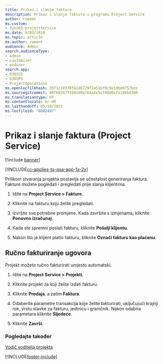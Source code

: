 ```yaml
---
title: Prikaz i slanje faktura
description: Prikaz i slanje faktura u programu Project Service
author: rumant
ms.custom:
- dyn365-projectservice
ms.date: 8/03/2018
ms.topic: article
ms.author: rumant
audience: Admin
search.audienceType:
- admin
- customizer
- enduser
search.app:
- D365CE
- D365PS
- ProjectOperations
ms.openlocfilehash: 3971c10370f41d6729f2a51bf0c9e1dbe0757bec
ms.sourcegitcommit: 40f68387f594180af64a5e5c748b6efa188bd300
ms.translationtype: HT
ms.contentlocale: hr-HR
ms.lasthandoff: 05/10/2021
ms.locfileid: "6002497"
---
```

# <a name="view-and-send-invoices-project-service"></a>Prikaz i slanje faktura (Project Service)

[!include [banner](../includes/psa-now-project-operations.md)]

[!INCLUDE[cc-applies-to-psa-app-1x-2x](../includes/cc-applies-to-psa-app-1x-2x.md)]

Prilikom stvaranja projekta postavlja se učestalost generiranja faktura. Fakture možete pogledati i pregledati prije slanja klijentima.  
  
1.  Idite na **Project Service > Fakture**.  
  
2.  Kliknite na fakturu koju želite pregledati.  
  
3.  Izvršite sve potrebne promjene. Kada završite s izmjenama, kliknite **Ponovno izračunaj**.  
  
4.  Kada ste spremni poslati fakturu, kliknite **Pošalji klijentu**.  
  
5.  Nakon što je klijent platio fakturu, kliknite **Označi fakturu kao plaćenu**.  
  
## <a name="manually-invoice-a-contract"></a>Ručno fakturiranje ugovora  
 Projekt možete ručno fakturirati umjesto automatski.  
  
1.  Idite na **Project Service > Projekti**.  
  
2.  Kliknite projekt za koji želite izdati fakturu.  
  
3.  Kliknite **Prodaja**, a zatim **Faktura**.  
  
4.  Odaberite parametre transakcija koje želite fakturirati, uključujući krajnji rok, vrstu stavke za fakturu, jedinicu i graničnik. Nakon odabira parametara kliknite **Sljedeće**.  
  
5.  Kliknite **Završi**.  
  
### <a name="see-also"></a>Pogledajte također  
 [Vodič voditelja projekta](../psa/project-manager-guide.md)


[!INCLUDE[footer-include](../includes/footer-banner.md)]